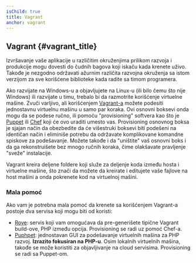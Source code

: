 ```yaml
---
isChild: true
title: Vagrant
anchor: vagrant
---
```


## Vagrant {#vagrant_title}

Izvršavanje vaše aplikacije u različitim okruženjima prilikom razvoja i produkcije mogu dovesti do čudnih bagova koji
iskaču kada krenete uživo. Takođe je nezgodno održavati ažurnim različita razvojna okruženja sa istom verzijom za sve
korišćene biblioteke kada radite sa timom programera.

Ako razvijate na Windows-u a objavljujete na Linux-u (ili bilo čemu što nije Windows) ili razvijate u timu, trebalo bi da
razmotrite korišćenje virtuelne mašine. Zvuči varljivo, ali korišćenjem [Vagrant-a][vagrant] možete podesiti
jednostavnu virtuelnu mašinu u samo par koraka. Ovi osnovni boksevi onda mogu da se podese ručno, ili pomoću
"provisioning" softvera kao što je [Puppet][puppet] ili [Chef][chef] koji će ovo uraditi umesto vas. Provisioning
osnovnog boksa je sjajan način da obezbedite da će višestruki boksevi biti podešeni na identičan način i eliminiše
potrebu da održavate komplikovane komandne spiskove za podešavanje. Možete takođe i da "uništite" vaš osnovni boks i da
ga rekonstruišete bez mnogo ručnih koraka, čime olakšavate pravljenje "sveže" instalacije.

Vagrant kreira deljene foldere koji služe za deljenje koda između hosta i virtuelne mašine, što znači da možete da
kreirate i editujete vaše fajlove na host mašini a onda pokrenete kod na virtuelnoj mašini.

### Mala pomoć

Ako vam je potrebna mala pomoć da krenete sa korišćenjem Vagrant-a postoje dva servisa koji mogu biti od koristi:

- [Rove][rove]: servis koji vam omogućava da pre-generišete tipične Vagrant build-ove, PHP između opcija. Provisioning
se radi uz pomoć Chef-a.
- [Puphpet][puphpet]: jednostavan GUI za podešavanje virtuelnih mašina za PHP razvoj. **Izrazito fokusiran na PHP-u**. Osim
lokalnih virtuelnih mašina, takođe se može koristiti za objavljivanje na cloud servisima. Provisioning se radi sa Puppet-om.

[vagrant]: http://vagrantup.com/
[puppet]: http://www.puppetlabs.com/
[chef]: http://www.opscode.com/
[rove]: http://rove.io/
[puphpet]: https://puphpet.com/
